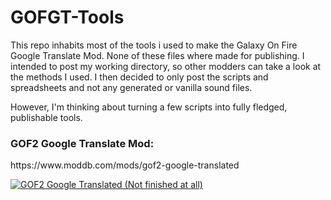 # GOFGT-Tools
This repo inhabits most of the tools i used to make the Galaxy On Fire Google Translate Mod.
None of these files where made for publishing. I intended to post my working directory, so other modders
can take a look at the methods I used. I then decided to only post the scripts and spreadsheets and not any generated or vanilla sound files.

However, I'm thinking about turning a few scripts into fully fledged, publishable tools.


<h3>GOF2 Google Translate Mod:</h3>
https://www.moddb.com/mods/gof2-google-translated


<a href="https://www.moddb.com/mods/gof2-google-translated" title="View GOF2 Google Translated (Not finished at all) on Mod DB" target="_blank"><img src="https://button.moddb.com/popularity/medium/mods/56340.png" alt="GOF2 Google Translated (Not finished at all)" /></a>
